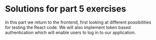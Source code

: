 # Solutions for part 5 exercises

In this part we return to the frontend, first looking at different possibilities for testing the React code. We will also implement token based authentication which will enable users to log in to our application.
